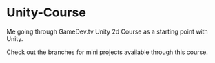 # Unity-Course
Me going through GameDev.tv Unity 2d Course as a starting point with Unity.


Check out the branches for mini projects available through this course.